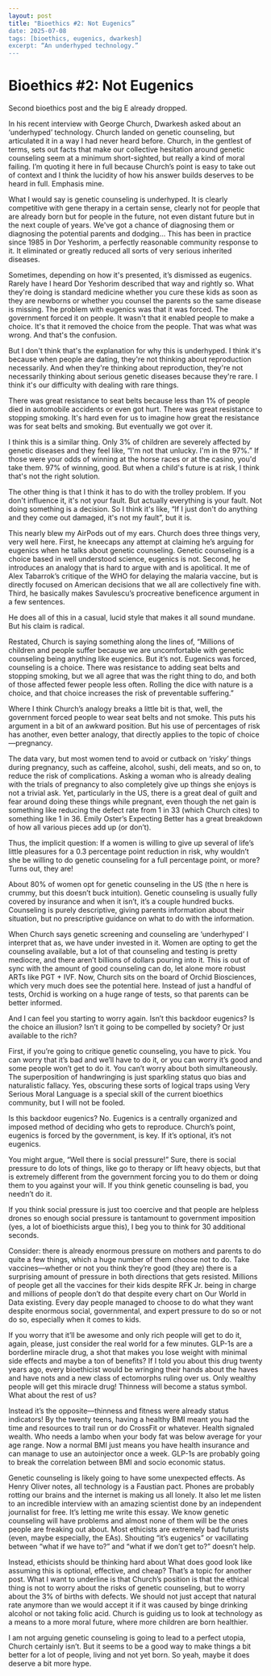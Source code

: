 ```yaml
---
layout: post
title: "Bioethics #2: Not Eugenics”
date: 2025-07-08
tags: [bioethics, eugenics, dwarkesh]
excerpt: “An underhyped technology.”
---
```


# Bioethics #2: Not Eugenics
Second bioethics post and the big E already dropped.

In his recent interview with George Church, Dwarkesh asked about an ‘underhyped’ technology. Church landed on genetic counseling, but articulated it in a way I had never heard before. Church, in the gentlest of terms, sets out facts that make our collective hesitation around genetic counseling seem at a minimum short-sighted, but really a kind of moral failing. I’m quoting it here in full because Church’s point is easy to take out of context and I think the lucidity of how his answer builds deserves to be heard in full. Emphasis mine.

What I would say is genetic counseling is underhyped. It is clearly competitive with gene therapy in a certain sense, clearly not for people that are already born but for people in the future, not even distant future but in the next couple of years. We've got a chance of diagnosing them or diagnosing the potential parents and dodging… This has been in practice since 1985 in Dor Yeshorim, a perfectly reasonable community response to it. It eliminated or greatly reduced all sorts of very serious inherited diseases.

Sometimes, depending on how it's presented, it’s dismissed as eugenics. Rarely have I heard Dor Yeshorim described that way and rightly so. What they're doing is standard medicine whether you cure these kids as soon as they are newborns or whether you counsel the parents so the same disease is missing. The problem with eugenics was that it was forced. The government forced it on people. It wasn't that it enabled people to make a choice. It's that it removed the choice from the people. That was what was wrong. And that's the confusion.

But I don't think that's the explanation for why this is underhyped. I think it's because when people are dating, they're not thinking about reproduction necessarily. And when they're thinking about reproduction, they're not necessarily thinking about serious genetic diseases because they're rare. I think it's our difficulty with dealing with rare things.

There was great resistance to seat belts because less than 1% of people died in automobile accidents or even got hurt. There was great resistance to stopping smoking. It's hard even for us to imagine how great the resistance was for seat belts and smoking. But eventually we got over it.

I think this is a similar thing. Only 3% of children are severely affected by genetic diseases and they feel like, “I'm not that unlucky. I'm in the 97%.” If those were your odds of winning at the horse races or at the casino, you'd take them. 97% of winning, good. But when a child's future is at risk, I think that's not the right solution.

The other thing is that I think it has to do with the trolley problem. If you don't influence it, it's not your fault. But actually everything is your fault. Not doing something is a decision. So I think it's like, “If I just don't do anything and they come out damaged, it's not my fault”, but it is.

This nearly blew my AirPods out of my ears. Church does three things very, very well here. First, he kneecaps any attempt at claiming he’s arguing for eugenics when he talks about genetic counseling. Genetic counseling is a choice based in well understood science, eugenics is not. Second, he introduces an analogy that is hard to argue with and is apolitical. It me of Alex Tabarrok’s critique of the WHO for delaying the malaria vaccine, but is directly focused on American decisions that we all are collectively fine with. Third, he basically makes Savulescu’s procreative beneficence argument in a few sentences.

He does all of this in a casual, lucid style that makes it all sound mundane. But his claim is radical. 

Restated, Church is saying something along the lines of, “Millions of children and people suffer because we are uncomfortable with genetic counseling being anything like eugenics. But it’s not. Eugenics was forced, counseling is a choice. There was  resistance to adding seat belts and stopping smoking, but we all agree that was the right thing to do, and both of those affected fewer people less often. Rolling the dice with nature is a choice, and that choice increases the risk of preventable suffering.”

Where I think Church’s analogy breaks a little bit is that, well, the government forced people to wear seat belts and not smoke. This puts his argument in a bit of an awkward position. But his use of percentages of risk has another, even better analogy, that directly applies to the topic of choice—pregnancy.

The data vary, but most women tend to avoid or cutback on ‘risky’ things during pregnancy, such as caffeine, alcohol, sushi, deli meats, and so on, to reduce the risk of complications. Asking a woman who is already dealing with the trials of pregnancy to also completely give up things she enjoys is not a trivial ask. Yet, particularly in the US, there is a great deal of guilt and fear around doing these things while pregnant, even though the net gain is something like reducing the defect rate from 1 in 33 (which Church cites) to something like 1 in 36. Emily Oster’s Expecting Better has a great breakdown of how all various pieces add up (or don’t).

Thus, the implicit question: If a women is willing to give up several of life’s little pleasures for a 0.3 percentage point reduction in risk, why wouldn’t she be willing to do genetic counseling for a full percentage point, or more? Turns out, they are!

About 80% of women opt for genetic counseling in the US (the n here is crummy, but this doesn’t buck intuition). Genetic counseling is usually fully covered by insurance and when it isn’t, it’s a couple hundred bucks. Counseling is purely descriptive, giving parents information about their situation, but no prescriptive guidance on what to do with the information.

When Church says genetic screening and counseling are ‘underhyped’ I interpret that as, we have under invested in it. Women are opting to get the counseling available, but a lot of that counseling and testing is pretty mediocre, and there aren’t billions of dollars pouring into it. This is out of sync with the amount of good counseling can do, let alone more robust ARTs like PGT + IVF. Now, Church sits on the board of Orchid Biosciences, which very much does see the potential here. Instead of just a handful of tests, Orchid is working on a huge range of tests, so that parents can be better informed.

And I can feel you starting to worry again. Isn’t this backdoor eugenics? Is the choice an illusion? Isn’t it going to be compelled by society? Or just available to the rich?

First, if you’re going to critique genetic counseling, you have to pick. You can worry that it’s bad and we’ll have to do it, or you can worry it’s good and some people won’t get to do it. You can’t worry about both simultaneously. The superposition of handwringing is just sparkling status quo bias and naturalistic fallacy. Yes, obscuring these sorts of logical traps using Very Serious Moral Language is a special skill of the current bioethics community, but I will not be fooled.

Is this backdoor eugenics? No. Eugenics is a centrally organized and imposed method of deciding who gets to reproduce. Church’s point, eugenics is forced by the government, is key. If it’s optional, it’s not eugenics.

You might argue, “Well there is social pressure!” Sure, there is social pressure to do lots of things, like go to therapy or lift heavy objects, but that is extremely different from the government forcing you to do them or doing them to you against your will. If you think genetic counseling is bad, you needn’t do it.

If you think social pressure is just too coercive and that people are helpless drones so enough social pressure is tantamount to government imposition (yes, a lot of bioethicists argue this), I beg you to think for 30 additional seconds. 

Consider: there is already enormous pressure on mothers and parents to do quite a few things, which a huge number of them choose not to do. Take vaccines—whether or not you think they’re good (they are) there is a surprising amount of pressure in both directions that gets resisted. Millions of people get all the vaccines for their kids despite RFK Jr. being in charge and millions of people don’t do that despite every chart on Our World in Data existing. Every day people managed to choose to do what they want despite enormous social, governmental, and expert pressure to do so or not do so, especially when it comes to kids.

If you worry that it’ll be awesome and only rich people will get to do it, again, please, just consider the real world for a few minutes. GLP-1s are a borderline miracle drug, a shot that makes you lose weight with minimal side effects and maybe a ton of benefits? If I told you about this drug twenty years ago, every bioethicist would be wringing their hands about the haves and have nots and a new class of ectomorphs ruling over us. Only wealthy people will get this miracle drug! Thinness will become a status symbol. What about the rest of us?

Instead it’s the opposite—thinness and fitness were already status indicators! By the twenty teens, having a healthy BMI meant you had the time and resources to trail run or do CrossFit or whatever. Health signaled wealth. Who needs a lambo when your body fat was below average for your age range. Now a normal BMI  just means you have health insurance and can manage to use an autoinjector once a week. GLP-1s are probably going to break the correlation between BMI and socio economic status.

Genetic counseling is likely going to have some unexpected effects. As Henry Oliver notes, all technology is a Faustian pact. Phones are probably rotting our brains and the internet is making us all lonely. It also let me listen to an incredible interview with an amazing scientist done by an independent journalist for free. It’s letting me write this essay. We know genetic counseling will have problems and almost none of them will be the ones people are freaking out about. Most ethicists are extremely bad futurists (even, maybe especially, the EAs). Shouting “it’s eugenics” or vacillating between “what if we have to?” and “what if we don’t get to?” doesn’t help. 

Instead, ethicists should be thinking hard about What does good look like assuming this is optional, effective, and cheap? That’s a topic for another post. What I want to underline is that Church’s position is that the ethical thing is not to worry about the risks of genetic counseling, but to worry about the 3% of births with defects. We should not just accept that natural rate anymore than we would accept it if it was caused by binge drinking alcohol or not taking folic acid. Church is guiding us to look at technology as a means to a more moral future, where more children are born healthier. 

I am not arguing genetic counseling is going to lead to a perfect utopia, Church certainly isn’t. But it seems to be a good way to make things a bit better for a lot of people, living and not yet born. So yeah, maybe it does deserve a bit more hype.